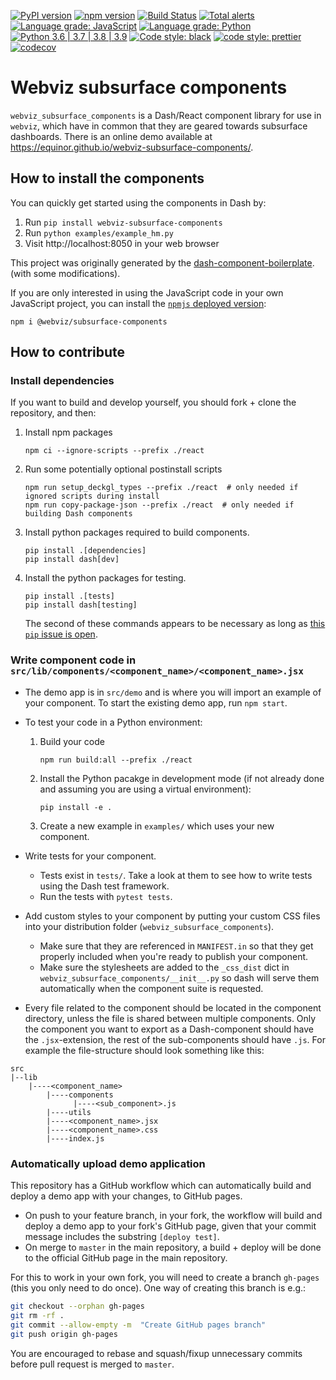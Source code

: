 [![PyPI version](https://badge.fury.io/py/webviz-subsurface-components.svg)](https://badge.fury.io/py/webviz-subsurface-components)
[![npm version](https://badge.fury.io/js/%40webviz%2Fsubsurface-components.svg)](https://badge.fury.io/js/%40webviz%2Fsubsurface-components)
[![Build Status](https://github.com/equinor/webviz-subsurface-components/workflows/webviz-subsurface-components/badge.svg)](https://github.com/equinor/webviz-subsurface-components/actions?query=branch%3Amaster)
[![Total alerts](https://img.shields.io/lgtm/alerts/g/equinor/webviz-subsurface-components.svg?logo=lgtm&logoWidth=18)](https://lgtm.com/projects/g/equinor/webviz-subsurface-components/alerts/)
[![Language grade: JavaScript](https://img.shields.io/lgtm/grade/javascript/g/equinor/webviz-subsurface-components.svg?logo=lgtm&logoWidth=18)](https://lgtm.com/projects/g/equinor/webviz-subsurface-components/context:javascript)
[![Language grade: Python](https://img.shields.io/lgtm/grade/python/g/equinor/webviz-subsurface-components.svg?logo=lgtm&logoWidth=18)](https://lgtm.com/projects/g/equinor/webviz-subsurface-components/context:python)
[![Python 3.6 | 3.7 | 3.8 | 3.9](https://img.shields.io/badge/python-3.6%20|%203.7%20|%203.8%20|%203.9-blue.svg)](https://www.python.org/)
[![Code style: black](https://img.shields.io/badge/code%20style-black%20%28Python%29-000000.svg)](https://github.com/psf/black)
[![code style: prettier](https://img.shields.io/badge/code_style-prettier%20%28JavaScript%29-ff69b4.svg)](https://github.com/prettier/prettier)
[![codecov](https://codecov.io/gh/equinor/webviz-subsurface-components/branch/master/graph/badge.svg?token=TKBZPHQLU4)](https://codecov.io/gh/equinor/webviz-subsurface-components)

# Webviz subsurface components

`webviz_subsurface_components` is a Dash/React component library for use in `webviz`,
which have in common that they are geared towards subsurface dashboards. There is an online
demo available at https://equinor.github.io/webviz-subsurface-components/.

## How to install the components

You can quickly get started using the components in Dash by:

1.  Run `pip install webviz-subsurface-components`
2.  Run `python examples/example_hm.py`
3.  Visit http://localhost:8050 in your web browser

This project was originally generated by the
[dash-component-boilerplate](https://github.com/plotly/dash-component-boilerplate).
(with some modifications).

If you are only interested in using the JavaScript code in your own JavaScript project,
you can install the [`npmjs` deployed version](https://www.npmjs.com/package/@webviz/subsurface-components):
```
npm i @webviz/subsurface-components
```
## How to contribute

### Install dependencies

If you want to build and develop yourself, you should fork + clone the repository, and
then:

1. Install npm packages
    ```
    npm ci --ignore-scripts --prefix ./react
    ```
2. Run some potentially optional postinstall scripts
    ```
    npm run setup_deckgl_types --prefix ./react  # only needed if ignored scripts during install
    npm run copy-package-json --prefix ./react  # only needed if building Dash components
    ```
3. Install python packages required to build components.
    ```
    pip install .[dependencies]
    pip install dash[dev]
    ```
4. Install the python packages for testing.
    ```
    pip install .[tests]
    pip install dash[testing]
    ```
    The second of these commands appears to be necessary as long as
    [this `pip` issue is open](https://github.com/pypa/pip/issues/4957).

### Write component code in `src/lib/components/<component_name>/<component_name>.jsx`

- The demo app is in `src/demo` and is where you will import an example of your
  component. To start the existing demo app, run `npm start`.
- To test your code in a Python environment:
    1. Build your code
        ```
        npm run build:all --prefix ./react
        ```
    2. Install the Python pacakge in development mode (if not already done and
       assuming you are using a virtual environment):
        ```
        pip install -e .
        ```
    3. Create a new example in `examples/` which uses your new component.

-   Write tests for your component.
    -   Tests exist in `tests/`. Take a look at them to see how to write tests using
        the Dash test framework.
    -   Run the tests with `pytest tests`.

-   Add custom styles to your component by putting your custom CSS files into
    your distribution folder (`webviz_subsurface_components`).
    -   Make sure that they are referenced in `MANIFEST.in` so that they get
        properly included when you're ready to publish your component.
    -   Make sure the stylesheets are added to the `_css_dist` dict in
        `webviz_subsurface_components/__init__.py` so dash will serve them
        automatically when the component suite is requested.

- Every file related to the component should be located in the component directory, unless the file is shared between multiple components. Only the component you want to export as a Dash-component should have the `.jsx`-extension, the rest of the sub-components should have `.js`. For example the file-structure should look something like this:
```
src
|--lib
    |----<component_name>
        |----components
              |----<sub_component>.js
        |----utils
        |----<component_name>.jsx
        |----<component_name>.css
        |----index.js
```

### Automatically upload demo application

This repository has a GitHub workflow which can automatically build and deploy a demo
app with your changes, to GitHub pages.

- On push to your feature branch, in your fork, the workflow will build and deploy a 
  demo app to your fork's GitHub page, given that your commit message includes the
  substring `[deploy test]`.
- On merge to `master` in the main repository, a build + deploy will be done to the
  official GitHub page in the main repository.

For this to work in your own fork, you will need to create a branch `gh-pages`
(this you only need to do once). One way of creating this branch is e.g.:
```bash
git checkout --orphan gh-pages
git rm -rf .
git commit --allow-empty -m  "Create GitHub pages branch"
git push origin gh-pages
```

You are encouraged to rebase and squash/fixup unnecessary commits before pull request is merged to `master`.
